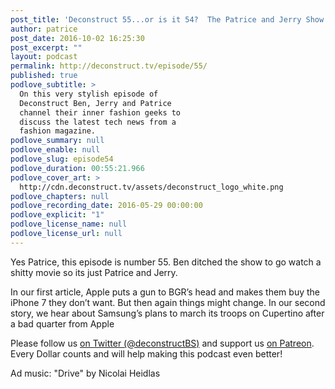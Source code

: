 ```yaml
---
post_title: 'Deconstruct 55...or is it 54?  The Patrice and Jerry Show'
author: patrice
post_date: 2016-10-02 16:25:30
post_excerpt: ""
layout: podcast
permalink: http://deconstruct.tv/episode/55/
published: true
podlove_subtitle: >
  On this very stylish episode of
  Deconstruct Ben, Jerry and Patrice
  channel their inner fashion geeks to
  discuss the latest tech news from a
  fashion magazine.
podlove_summary: null
podlove_enable: null
podlove_slug: episode54
podlove_duration: 00:55:21.966
podlove_cover_art: >
  http://cdn.deconstruct.tv/assets/deconstruct_logo_white.png
podlove_chapters: null
podlove_recording_date: 2016-05-29 00:00:00
podlove_explicit: "1"
podlove_license_name: null
podlove_license_url: null
---
```

<p>Yes Patrice, this episode is number 55.  Ben ditched the show to go watch a shitty movie so its just Patrice and Jerry. </p>
<p>In our first article, Apple puts a gun to BGR’s head and makes them buy the iPhone 7 they don’t want.  But then again things might change.  In our second story, we hear about Samsung’s plans to march its troops on Cupertino after a bad quarter from Apple</p>
<p>
Please follow us <a href="http://twitter.com/deconstructBS">on Twitter (@deconstructBS)</a> and support us <a href="http://patreon.com/deconstruct">on Patreon</a>. Every Dollar counts and will help making this podcast even better!
</p>
<p>Ad music: "Drive" by Nicolai Heidlas</p>
